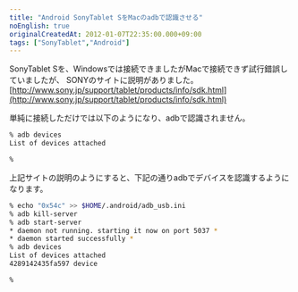 ```yaml
---
title: "Android SonyTablet SをMacのadbで認識させる"
noEnglish: true
originalCreatedAt: 2012-01-07T22:35:00.000+09:00
tags: ["SonyTablet","Android"]
---
```

SonyTablet Sを、Windowsでは接続できましたがMacで接続できず試行錯誤していましたが、
SONYのサイトに説明がありました。
[http://www.sony.jp/support/tablet/products/info/sdk.html](http://www.sony.jp/support/tablet/products/info/sdk.html)
<!--more-->
単純に接続しただけでは以下のようになり、adbで認識されません。

```sh
% adb devices
List of devices attached 

%
```

上記サイトの説明のようにすると、下記の通りadbでデバイスを認識するようになります。

```sh
% echo "0x54c" >> $HOME/.android/adb_usb.ini
% adb kill-server
% adb start-server
* daemon not running. starting it now on port 5037 *
* daemon started successfully *
% adb devices
List of devices attached 
4289142435fa597 device

%
```
